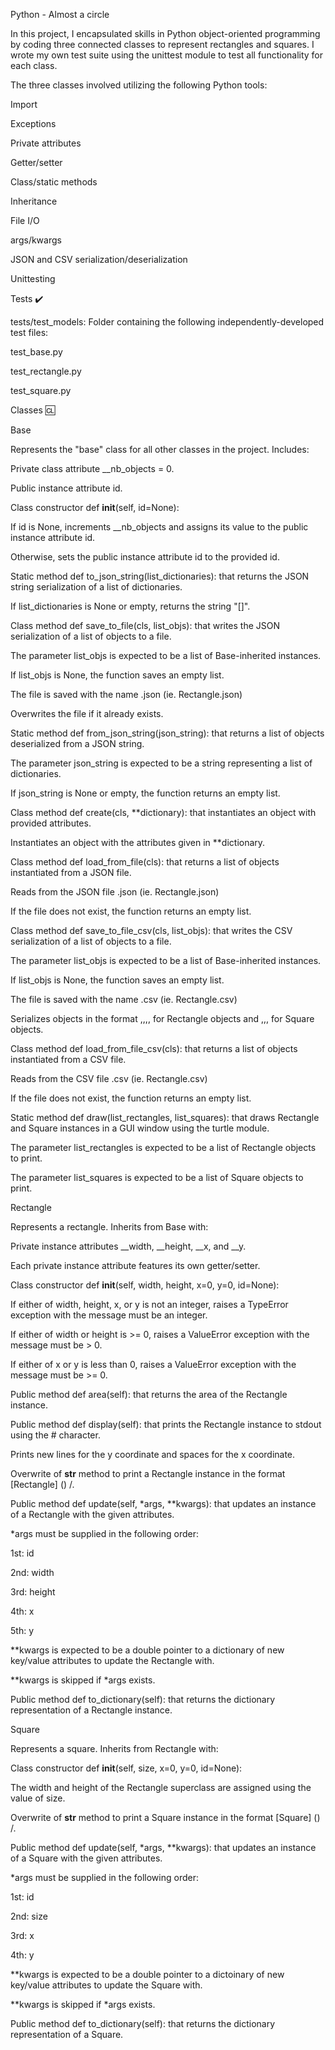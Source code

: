 Python - Almost a circle

In this project, I encapsulated skills in Python object-oriented programming by coding three connected classes to represent rectangles and squares. I wrote my own test suite using the unittest module to test all functionality for each class.



The three classes involved utilizing the following Python tools:



Import

Exceptions

Private attributes

Getter/setter

Class/static methods

Inheritance

File I/O

args/kwargs

JSON and CSV serialization/deserialization

Unittesting

Tests ✔️

tests/test_models: Folder containing the following independently-developed test files:

test_base.py

test_rectangle.py

test_square.py

Classes 🆑

Base

Represents the "base" class for all other classes in the project. Includes:



Private class attribute __nb_objects = 0.

Public instance attribute id.

Class constructor def __init__(self, id=None):

If id is None, increments __nb_objects and assigns its value to the public instance attribute id.

Otherwise, sets the public instance attribute id to the provided id.

Static method def to_json_string(list_dictionaries): that returns the JSON string serialization of a list of dictionaries.

If list_dictionaries is None or empty, returns the string "[]".

Class method def save_to_file(cls, list_objs): that writes the JSON serialization of a list of objects to a file.

The parameter list_objs is expected to be a list of Base-inherited instances.

If list_objs is None, the function saves an empty list.

The file is saved with the name <cls name>.json (ie. Rectangle.json)

Overwrites the file if it already exists.

Static method def from_json_string(json_string): that returns a list of objects deserialized from a JSON string.

The parameter json_string is expected to be a string representing a list of dictionaries.

If json_string is None or empty, the function returns an empty list.

Class method def create(cls, **dictionary): that instantiates an object with provided attributes.

Instantiates an object with the attributes given in **dictionary.

Class method def load_from_file(cls): that returns a list of objects instantiated from a JSON file.

Reads from the JSON file <cls name>.json (ie. Rectangle.json)

If the file does not exist, the function returns an empty list.

Class method def save_to_file_csv(cls, list_objs): that writes the CSV serialization of a list of objects to a file.

The parameter list_objs is expected to be a list of Base-inherited instances.

If list_objs is None, the function saves an empty list.

The file is saved with the name <cls name>.csv (ie. Rectangle.csv)

Serializes objects in the format <id>,<width>,<height>,<x>,<y> for Rectangle objects and <id>,<size>,<x>,<y> for Square objects.

Class method def load_from_file_csv(cls): that returns a list of objects instantiated from a CSV file.

Reads from the CSV file <cls name>.csv (ie. Rectangle.csv)

If the file does not exist, the function returns an empty list.

Static method def draw(list_rectangles, list_squares): that draws Rectangle and Square instances in a GUI window using the turtle module.

The parameter list_rectangles is expected to be a list of Rectangle objects to print.

The parameter list_squares is expected to be a list of Square objects to print.

Rectangle

Represents a rectangle. Inherits from Base with:



Private instance attributes __width, __height, __x, and __y.

Each private instance attribute features its own getter/setter.

Class constructor def __init__(self, width, height, x=0, y=0, id=None):

If either of width, height, x, or y is not an integer, raises a TypeError exception with the message <attribute> must be an integer.

If either of width or height is >= 0, raises a ValueError exception with the message <attribute> must be > 0.

If either of x or y is less than 0, raises a ValueError exception with the message <attribute> must be >= 0.

Public method def area(self): that returns the area of the Rectangle instance.

Public method def display(self): that prints the Rectangle instance to stdout using the # character.

Prints new lines for the y coordinate and spaces for the x coordinate.

Overwrite of __str__ method to print a Rectangle instance in the format [Rectangle] (<id>) <x>/<y>.

Public method def update(self, *args, **kwargs): that updates an instance of a Rectangle with the given attributes.

*args must be supplied in the following order:

1st: id

2nd: width

3rd: height

4th: x

5th: y

**kwargs is expected to be a double pointer to a dictionary of new key/value attributes to update the Rectangle with.

**kwargs is skipped if *args exists.

Public method def to_dictionary(self): that returns the dictionary representation of a Rectangle instance.

Square

Represents a square. Inherits from Rectangle with:



Class constructor def __init__(self, size, x=0, y=0, id=None):

The width and height of the Rectangle superclass are assigned using the value of size.

Overwrite of __str__ method to print a Square instance in the format [Square] (<id>) <x>/<y>.

Public method def update(self, *args, **kwargs): that updates an instance of a Square with the given attributes.

*args must be supplied in the following order:

1st: id

2nd: size

3rd: x

4th: y

**kwargs is expected to be a double pointer to a dictoinary of new key/value attributes to update the Square with.

**kwargs is skipped if *args exists.

Public method def to_dictionary(self): that returns the dictionary representation of a Square.
